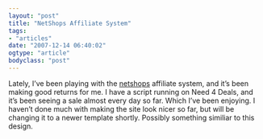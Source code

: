 ```yaml
---
layout: "post"
title: "NetShops Affiliate System"
tags: 
- "articles"
date: "2007-12-14 06:40:02"
ogtype: "article"
bodyclass: "post"
---
```


Lately, I’ve been playing with the [netshops](http://www.360affiliate.com/netshops.php) affiliate system, and it’s been making good returns for me. I have a script running on Need 4 Deals, and it’s been seeing a sale almost every day so far. Which I’ve been enjoying. I haven’t done much with making the site look nicer so far, but will be changing it to a newer template shortly. Possibly something similiar to this design.